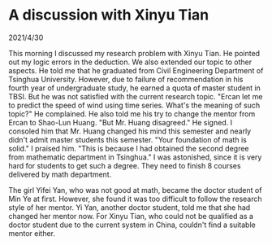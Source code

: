 # A discussion with Xinyu Tian
2021/4/30

This morning I discussed my research problem with Xinyu Tian. He pointed out my logic errors
in the deduction. We also extended our topic to other aspects. He told me that he graduated from
Civil Engineering Department of Tsinghua University. However, due to failure of recommendation in his
fourth year of undergraduate study, he earned a quota of master student in TBSI. But he was
not satisfied with the current research topic. "Ercan let me to predict the speed of wind using
time series. What's the meaning of such topic?" He complained. He also told me his try to change
the mentor from Ercan to Shao-Lun Huang. "But Mr. Huang disagreed." He signed. I consoled him
that Mr. Huang changed his mind this semester and nearly didn't admit master students this
semester. "Your foundation of math is solid." I praised him. "This is because I had obtained
the second degree from mathematic department in Tsinghua." I was astonished, since it is very
hard for students to get such a degree. They need to finish 8 courses delivered by math department.

The girl Yifei Yan, who was not good at math, became the doctor student of Min Ye at first.
However, she found it was too difficult to follow the research style of her mentor. Yi Yan,
another doctor student, told me that she had changed her mentor now. For Xinyu Tian, who
could not be qualified as a doctor student due to the current system in China, couldn't find
a suitable mentor either.



